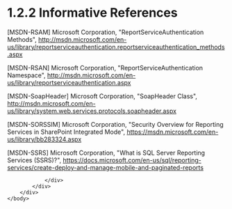 <html dir="LTR" xmlns:mshelp="http://msdn.microsoft.com/mshelp" xmlns:ddue="http://ddue.schemas.microsoft.com/authoring/2003/5" xmlns:xlink="http://www.w3.org/1999/xlink" xmlns:tool="http://www.microsoft.com/tooltip">
    <head>
        <meta http-equiv="Content-Type" content="text/html; CHARSET=utf-8"></meta>
        <meta name="save" content="history"></meta>
        <title>1.2.2 Informative References</title>
        <xml>
            <mshelp:toctitle title="1.2.2 Informative References"></mshelp:toctitle>
            <mshelp:rltitle title="[MS-RSWSSFA]: Informative References"></mshelp:rltitle>
            <mshelp:keyword index="A" term="6b5dc79e-07b0-436c-95f4-19b0e5551334"></mshelp:keyword>
            <mshelp:attr name="DCSext.ContentType" value="open specification"></mshelp:attr>
            <mshelp:attr name="AssetID" value="6b5dc79e-07b0-436c-95f4-19b0e5551334"></mshelp:attr>
            <mshelp:attr name="TopicType" value="kbRef"></mshelp:attr>
            <mshelp:attr name="DCSext.Title" value="[MS-RSWSSFA]: Informative References" />
        </xml>
    </head>
    <body>
        <div id="header">
            <h1 class="heading">1.2.2 Informative References</h1>
        </div>
        <div id="mainSection">
            <div id="mainBody">
                <div id="allHistory" class="saveHistory"></div>
                <div id="sectionSection0" class="section" name="collapseableSection">
                    

<p>[MSDN-RSAM] Microsoft
Corporation, &quot;ReportServiceAuthentication Methods&quot;, <a href="https://go.microsoft.com/fwlink/?LinkId=155560">http://msdn.microsoft.com/en-us/library/reportserviceauthentication.reportserviceauthentication_methods.aspx</a></p>

<p>[MSDN-RSAN] Microsoft
Corporation, &quot;ReportServiceAuthentication Namespace&quot;, <a href="https://go.microsoft.com/fwlink/?LinkId=155562">http://msdn.microsoft.com/en-us/library/reportserviceauthentication.aspx</a></p>

<p>[MSDN-SoapHeader] Microsoft
Corporation, &quot;SoapHeader Class&quot;, <a href="https://go.microsoft.com/fwlink/?LinkId=152486">http://msdn.microsoft.com/en-us/library/system.web.services.protocols.soapheader.aspx</a></p>

<p>[MSDN-SORSSIM] Microsoft
Corporation, &quot;Security Overview for Reporting Services in SharePoint
Integrated Mode&quot;, <a href="https://go.microsoft.com/fwlink/?linkid=865493">https://msdn.microsoft.com/en-us/library/bb283324.aspx</a></p>

<p>[MSDN-SSRS] Microsoft
Corporation, &quot;What is SQL Server Reporting Services (SSRS)?&quot;, <a href="https://go.microsoft.com/fwlink/?LinkId=152499">https://docs.microsoft.com/en-us/sql/reporting-services/create-deploy-and-manage-mobile-and-paginated-reports</a></p>


                </div>
            </div>
        </div>
    </body>
</html>